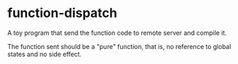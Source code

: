 function-dispatch
=================

A toy program that send the function code to remote server and compile it.

The function sent should be a "pure" function, that is, no reference to global states and no side effect.